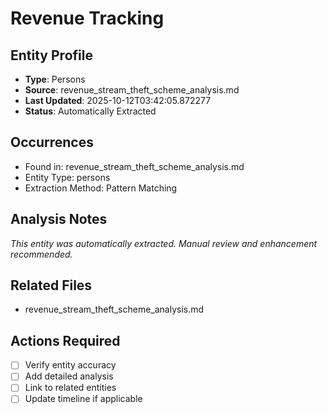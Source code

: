 # Revenue Tracking

## Entity Profile
- **Type**: Persons
- **Source**: revenue_stream_theft_scheme_analysis.md
- **Last Updated**: 2025-10-12T03:42:05.872277
- **Status**: Automatically Extracted

## Occurrences
- Found in: revenue_stream_theft_scheme_analysis.md
- Entity Type: persons
- Extraction Method: Pattern Matching

## Analysis Notes
*This entity was automatically extracted. Manual review and enhancement recommended.*

## Related Files
- revenue_stream_theft_scheme_analysis.md

## Actions Required
- [ ] Verify entity accuracy
- [ ] Add detailed analysis
- [ ] Link to related entities
- [ ] Update timeline if applicable
